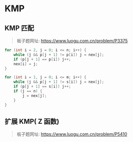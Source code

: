 # KMP

## KMP 匹配

> 板子题网址: https://www.luogu.com.cn/problem/P3375

```cpp
for (int i = 2, j = 0; i <= n; i++) {
    while (j && p[j + 1] != p[i]) j = nex[j];
    if (p[j + 1] == p[i]) j++;
    nex[i] = j;
}

for (int i = 1, j = 0; i <= m; i++) {
    while (j && p[j + 1] != s[i]) j = nex[j];
    if (p[j + 1] == s[i]) j++;
    if (j == n) {
        j = nex[j];
    }
}
```

## 扩展 KMP( Z 函数)

> 板子题网址: https://www.luogu.com.cn/problem/P5410

```cpp

```
